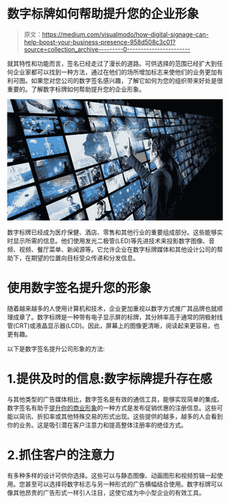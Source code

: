 # 数字标牌如何帮助提升您的企业形象

> 原文：<https://medium.com/visualmodo/how-digital-signage-can-help-boost-your-business-presence-958d508c3c01?source=collection_archive---------0----------------------->

就其特性和功能而言，签名已经走过了漫长的道路。可供选择的范围已经扩大到任何企业家都可以找到一种方法，通过在他们的场所增加标志来使他们的业务更加有利可图。如果您对您公司的数字签名感兴趣，了解它如何为您的组织带来好处是很重要的。了解数字标牌如何帮助提升您的企业形象。

![](img/d2311552b1030837510113ca6e6dac14.png)

数字标牌已经成为医疗保健、酒店、零售和其他行业的重要组成部分。这些能够实时显示所需的信息。他们使用发光二极管(LED)等先进技术来投影数字图像、音频、视频、餐厅菜单、新闻源等。它允许企业在数字标牌媒体和其他设计公司的帮助下，在期望的位置向目标受众传递和分发信息。

# 使用数字签名提升您的形象

随着越来越多的人使用计算机和技术，企业更加重视以数字方式推广其品牌也就顺理成章了。数字标牌是一种带有电子显示屏的标牌，其分辨率高于通常的阴极射线管(CRT)或液晶显示器(LCD)。因此，屏幕上的图像更清晰，阅读起来更容易，也更有趣。

以下是数字签名提升公司形象的方法:

# 1.提供及时的信息:数字标牌提升存在感

与其他类型的广告媒体相比，数字签名是有效的通信工具，能够实现简单的集成。数字签名有助于[提升你的商业形象](https://visualmodo.com/reach-new-audiences-content-marketing/)的一种方式是发布促销优惠的注册信息。这些可能以简讯、折扣率或其他特殊交易的形式出现。这些提供的越多，越多的人会看到你的业务。这是吸引潜在客户注意力和提高整体注册率的绝佳方式。

# 2.抓住客户的注意力

有多种多样的设计可供你选择。这些可以与静态图像、动画图形和视频剪辑一起使用。您甚至可以选择将数字标志与另一种形式的广告横幅结合使用。数字标牌可以像其他昂贵的广告形式一样引人注目，这使它成为中小型企业的有效工具。